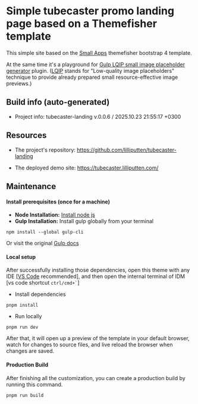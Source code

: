 <!--
 @since 2025.03.20, 10:02
 @changed 2025.03.22, 23:19
-->

# Simple tubecaster promo landing page based on a Themefisher template

This simple site based on the [Small Apps](https://themefisher.com/products/small-apps-bootstrap) themefisher bootstrap 4 template.

At the same time it's a playground for [Gulp LQIP small image placeholder generator](https://github.com/lilliputten/gulp-embed-lqip-as-background) plugin. ([LQIP](https://cloudinary.com/blog/low_quality_image_placeholders_lqip_explained) stands for "Low-quality image placeholders" technique to provide already prepared small resource-effective image previews.)

## Build info (auto-generated)

- Project info: tubecaster-landing v.0.0.6 / 2025.10.23 21:55:17 +0300

## Resources

- The project's repository: https://github.com/lilliputten/tubecaster-landing

- The deployed demo site: https://tubecaster.lilliputten.com/

## Maintenance

#### Install prerequisites (once for a machine)

* **Node Installation:** [Install node js](https://nodejs.org/en/download/)
* **Gulp Installation:** Install gulp globally from your terminal

```
npm install --global gulp-cli
```

Or visit the original [Gulp docs](https://gulpjs.com/docs/en/getting-started/quick-start)

#### Local setup

After successfully installing those dependencies, open this theme with any IDE [[VS Code](https://code.visualstudio.com/) recommended], and then open the internal terminal of IDM [vs code shortcut <code>ctrl/cmd+\`</code>]

* Install dependencies

```
pnpm install
```

* Run locally

```
pnpm run dev
```

After that, it will open up a preview of the template in your default browser, watch for changes to source files, and live reload the browser when changes are saved.

#### Production Build

After finishing all the customization, you can create a production build by running this command.

```
pnpm run build
```

